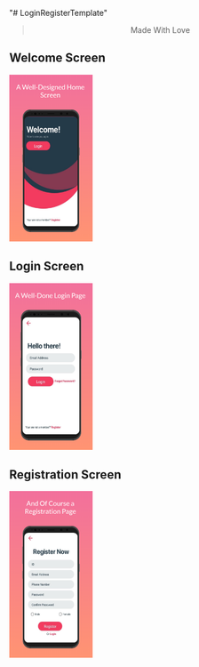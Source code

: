"# LoginRegisterTemplate" 

<blockquote style="text-align:center"> Made With Love </blockquote>

<h2> Welcome Screen </h2>

<img src="images/screen_1.png" width="150" height="300">

<h2> Login Screen </h2>

<img src="images/screen_2.png" width="150" height="300">

<h2> Registration Screen </h2>

<img src="images/screen_3.png" width="150" height="300">

